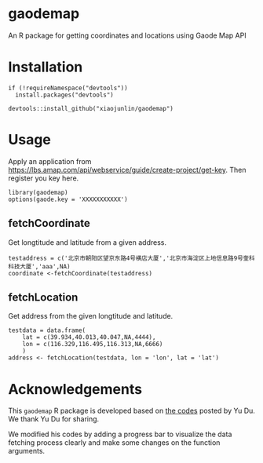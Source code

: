 # gaodemap
An R package for getting coordinates and locations using Gaode Map API

# Installation

```
if (!requireNamespace("devtools"))
  install.packages("devtools")
  
devtools::install_github("xiaojunlin/gaodemap") 
```

# Usage

Apply an application from https://lbs.amap.com/api/webservice/guide/create-project/get-key. Then register you key here.

```
library(gaodemap)
options(gaode.key = 'XXXXXXXXXXX')
```

## fetchCoordinate
Get longtitude and latitude from a given address.

```
testaddress = c('北京市朝阳区望京东路4号横店大厦','北京市海淀区上地信息路9号奎科科技大厦','aaa',NA)
coordinate <-fetchCoordinate(testaddress)
```

## fetchLocation
Get address from the given longtitude and latitude.

```
testdata = data.frame(
    lat = c(39.934,40.013,40.047,NA,4444),
    lon = c(116.329,116.495,116.313,NA,6666)
    )
address <- fetchLocation(testdata, lon = 'lon', lat = 'lat')
```

# Acknowledgements

This `gaodemap` R package is developed based on [the codes](https://zhuanlan.zhihu.com/p/108318434) posted by Yu Du. We thank Yu Du for sharing. 

We modified his codes by adding a progress bar to visualize the data fetching process clearly and make some changes on the function arguments.
